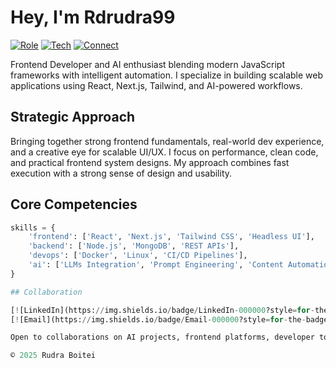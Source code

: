 # Hey, I'm Rdrudra99

[![Role](https://img.shields.io/badge/Role-SaaS%20Founder-000000?style=for-the-badge&logoColor=white)](https://whyme.tech)
[![Tech](https://img.shields.io/badge/TechStack-Next.js%20%7C%20React%20%7C%20AI-000000?style=for-the-badge&logoColor=white)](https://whyme.tech)
[![Connect](https://img.shields.io/badge/Connect-LinkedIn-000000?style=for-the-badge&logo=linkedin&logoColor=white)](https://linkedin.com/in/rdrudra99)

Frontend Developer and AI enthusiast blending modern JavaScript frameworks with intelligent automation. I specialize in building scalable web applications using React, Next.js, Tailwind, and AI-powered workflows.

## Strategic Approach

Bringing together strong frontend fundamentals, real-world dev experience, and a creative eye for scalable UI/UX. I focus on performance, clean code, and practical frontend system designs. My approach combines fast execution with a strong sense of design and usability.

## Core Competencies

```python
skills = {
    'frontend': ['React', 'Next.js', 'Tailwind CSS', 'Headless UI'],
    'backend': ['Node.js', 'MongoDB', 'REST APIs'],
    'devops': ['Docker', 'Linux', 'CI/CD Pipelines'],
    'ai': ['LLMs Integration', 'Prompt Engineering', 'Content Automation']
}

## Collaboration

[![LinkedIn](https://img.shields.io/badge/LinkedIn-000000?style=for-the-badge\&logo=linkedin\&logoColor=white)](https://www.linkedin.com/in/rudraboitei)
[![Email](https://img.shields.io/badge/Email-000000?style=for-the-badge\&logo=gmail\&logoColor=white)](mailto:rudraboitei@gmail.com)

Open to collaborations on AI projects, frontend platforms, developer tools, and product UI/UX systems. Passionate about clean design, fast performance, and solving real problems with tech.

© 2025 Rudra Boitei
